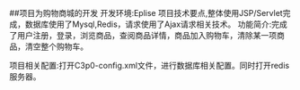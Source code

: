 ##项目为购物商城的开发
开发环境:Eplise
项目技术要点,整体使用JSP/Servlet完成，数据库使用了Mysql,Redis，请求使用了Ajax请求相关技术。
功能简介:完成了用户注册，登录，浏览商品，查阅商品详情，商品加入购物车，清除某一项商品，清空整个购物车。

项目相关配置:打开C3p0-config.xml文件，进行数据库相关配置。同时打开redis服务器。
